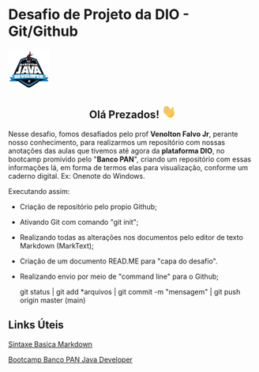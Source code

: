 # Desafio de Projeto da DIO - Git/Github

<img src="./assets/logoBootcampBancoPANJavaDeveloper.webp" height="80" />   

## <div align="center"> Olá Prezados! <img src="./assets/Hi.gif" alt="hi" width="29px"> </div>

Nesse desafio, fomos desafiados pelo prof **Venolton Falvo Jr**, perante nosso conhecimento, para realizarmos um repositório com nossas anotações das aulas que tivemos até agora da **plataforma DIO**, no bootcamp promivido pelo "**Banco PAN**", criando um repositório com essas informações lá, em forma de termos elas para visualização, conforme um caderno digital. Ex: Onenote do Windows.

Executando assim:

- Criação de repositório pelo propio Github;

- Ativando Git com comando "git init";

- Realizando todas as alterações nos documentos pelo editor de texto Markdown (MarkText);

- Criação de um documento READ.ME para "capa do desafio".

- Realizando envio por meio de "command line" para o Github;
  
  git status | git add *arquivos | git commit -m "mensagem" | git push origin master (main)

## Links Úteis
[Sintaxe Basica Markdown](https://www.markdownguide.org/basic-syntax/) 

[Bootcamp Banco PAN Java Developer](https://web.dio.me/track/banco-pan-java-developer)